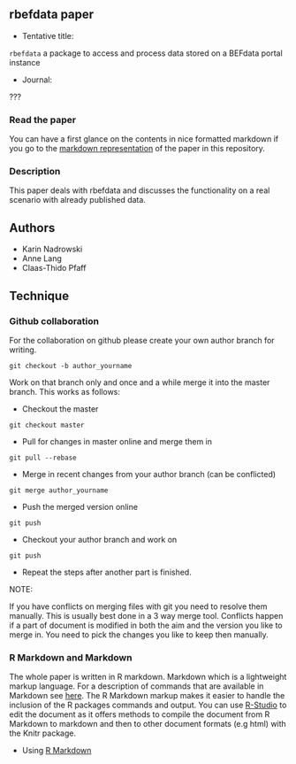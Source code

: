 ## rbefdata paper

* Tentative title:

`rbefdata` a package to access and process data stored on a BEFdata portal instance

* Journal:

???

### Read the paper

You can have a first glance on the contents in nice formatted markdown if you go
to the [markdown representation](paper/rbefdata.md) of the paper in this repository.

### Description

This paper deals with rbefdata and discusses the functionality on a real
scenario with already published data.

## Authors

* Karin Nadrowski
* Anne Lang
* Claas-Thido Pfaff

## Technique

### Github collaboration

For the collaboration on github please create your own author branch for writing.

```
git checkout -b author_yourname
```

Work on that branch only and once and a while merge it into the master branch. This works
as follows:

* Checkout the master

```
git checkout master
```

* Pull for changes in master online and merge them in

```
git pull --rebase
```

* Merge in recent changes from your author branch (can be conflicted)

```
git merge author_yourname
```

* Push the merged version online

```
git push
```

* Checkout your author branch and work on

```
git push
```

* Repeat the steps after another part is finished.


NOTE:

If you have conflicts on merging files with git you need to resolve them
manually. This is usually best done in a 3 way merge tool. Conflicts happen if
a part of document is modified in both the aim and the version you like to
merge in. You need to pick the changes you like to keep then manually.

### R Markdown and Markdown

The whole paper is written in R markdown. Markdown which is a lightweight
markup language. For a description of commands that are available in Markdown
see [here](http://markdown.de/syntax/). The R Markdown markup makes it easier
to handle the inclusion of the R packages commands and output. You can use
[R-Studio](http://www.rstudio.com/) to edit the document as it offers methods
to compile the document from R Markdown to markdown and then to other document
formats (e.g html) with the Knitr package.

* Using [R Markdown](http://www.rstudio.com/ide/docs/authoring/using_markdown)
